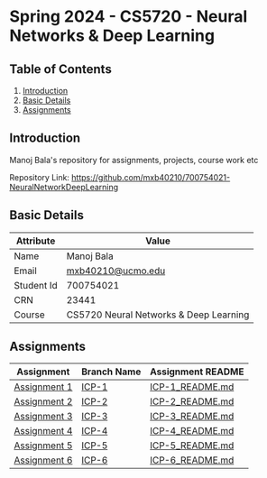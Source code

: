 # Spring 2024 - CS5720 - Neural Networks & Deep Learning

## Table of Contents

1. [Introduction](#introduction)
2. [Basic Details](#basic-details)
3. [Assignments](#assignments)

## Introduction
Manoj Bala's repository for assignments, projects, course work etc

Repository Link: https://github.com/mxb40210/700754021-NeuralNetworkDeepLearning

## Basic Details

| Attribute  | Value                                  | 
|------------|----------------------------------------|
| Name       | Manoj Bala                             |
| Email      | mxb40210@ucmo.edu                      |
| Student Id | 700754021                              |
| CRN        | 23441                                  |
| Course     | CS5720 Neural Networks & Deep Learning |

## Assignments

| Assignment         | Branch Name | Assignment README     | 
|--------------------|-------------|-----------------------|
| [Assignment 1][1]  | [ICP-1][2]  | [ICP-1_README.md][3]  |
| [Assignment 2][4]  | [ICP-2][5]  | [ICP-2_README.md][6]  |
| [Assignment 3][7]  | [ICP-3][8]  | [ICP-3_README.md][9]  |
| [Assignment 4][10] | [ICP-4][11] | [ICP-4_README.md][12] |
| [Assignment 5][13] | [ICP-5][14] | [ICP-5_README.md][15] |
| [Assignment 6][16] | [ICP-6][17] | [ICP-6_README.md][18] |

[1]: https://github.com/mxb40210/700754021-NeuralNetworkDeepLearning/tree/main/assignments/assignment1
[2]: https://github.com/mxb40210/700754021-NeuralNetworkDeepLearning/tree/ICP-1
[3]: https://github.com/mxb40210/700754021-NeuralNetworkDeepLearning/blob/main/assignments/assignment1/ICP-1_README.md
[4]: https://github.com/mxb40210/700754021-NeuralNetworkDeepLearning/tree/main/assignments/assignment2
[5]: https://github.com/mxb40210/700754021-NeuralNetworkDeepLearning/tree/ICP-2
[6]: https://github.com/mxb40210/700754021-NeuralNetworkDeepLearning/blob/main/assignments/assignment2/ICP-2_README.md
[7]: https://github.com/mxb40210/700754021-NeuralNetworkDeepLearning/tree/main/assignments/assignment3
[8]: https://github.com/mxb40210/700754021-NeuralNetworkDeepLearning/tree/ICP-3
[9]: https://github.com/mxb40210/700754021-NeuralNetworkDeepLearning/blob/main/assignments/assignment3/ICP-3_README.md
[10]: https://github.com/mxb40210/700754021-NeuralNetworkDeepLearning/tree/main/assignments/assignment4
[11]: https://github.com/mxb40210/700754021-NeuralNetworkDeepLearning/tree/ICP-4
[12]: https://github.com/mxb40210/700754021-NeuralNetworkDeepLearning/blob/main/assignments/assignment4/ICP-4_README.md
[13]: https://github.com/mxb40210/700754021-NeuralNetworkDeepLearning/tree/main/assignments/assignment5
[14]: https://github.com/mxb40210/700754021-NeuralNetworkDeepLearning/tree/ICP-5
[15]: https://github.com/mxb40210/700754021-NeuralNetworkDeepLearning/blob/main/assignments/assignment5/ICP-5_README.md
[16]: https://github.com/mxb40210/700754021-NeuralNetworkDeepLearning/tree/main/assignments/assignment6
[17]: https://github.com/mxb40210/700754021-NeuralNetworkDeepLearning/tree/ICP-6
[18]: https://github.com/mxb40210/700754021-NeuralNetworkDeepLearning/blob/main/assignments/assignment6/ICP-6_README.md

